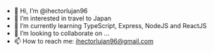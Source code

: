 - 👋 Hi, I’m @ihectorlujan96
- 👀 I’m interested in travel to Japan
- 🌱 I’m currently learning TypeScript, Express, NodeJS and ReactJS
- 💞️ I’m looking to collaborate on ...
- 📫 How to reach me: ihectorlujan96@gmail.com


<!---
ihectorlujan96/ihectorlujan96 is a ✨ special ✨ repository because its `README.md` (this file) appears on your GitHub profile.
You can click the Preview link to take a look at your changes.
--->
